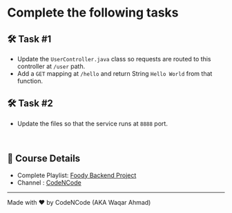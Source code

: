 # Complete the following tasks


## 🛠 Task #1

- Update the `UserController.java` class so requests are routed to this controller at `/user` path.
- Add a `GET` mapping at `/hello` and return String `Hello World` from that function.


## 🛠 Task #2

- Update the files so that the service runs at `8888` port.

<br/>


## 🔗 Course Details

- Complete Playlist: [Foody Backend Project](https://www.mcdonalds.com/)
- Channel : [CodeNCode](https://www.youtube.com/@codencode)

---

Made with ❤️ by CodeNCode (AKA Waqar Ahmad)

